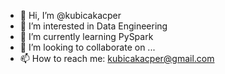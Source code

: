 - 👋 Hi, I’m @kubicakacper
- 👀 I’m interested in Data Engineering
- 🌱 I’m currently learning PySpark
- 💞️ I’m looking to collaborate on ...
- 📫 How to reach me: kubicakacper@gmail.com

<!---
kubicakacper/kubicakacper is a ✨ special ✨ repository because its `README.md` (this file) appears on your GitHub profile.
You can click the Preview link to take a look at your changes.
--->
